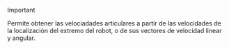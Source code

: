 > [!important]
> Permite obtener las velociadades articulares a partir de las velocidades de la localización del extremo del robot, o de sus vectores de velocidad linear y angular.

